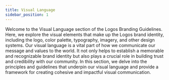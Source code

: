 ```yaml
---
title: Visual Language
sidebar_position: 1
---
```


Welcome to the Visual Language section of the Logos Branding Guidelines. Here, we explore the visual elements that make up the Logos brand identity, including the logo, color palette, typography, imagery, and other design systems. Our visual language is a vital part of how we communicate our message and values to the world. It not only helps to establish a memorable and recognizable brand identity but also plays a crucial role in building trust and credibility with our community. In this section, we delve into the principles and guidelines that underpin our visual language and provide a framework for creating cohesive and impactful visual communication.